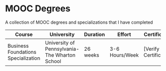# MOOC Degrees 
A collection of MOOC degrees and specializations that I have completed 

| Course        | University    | Duration      | Effort        | Certificate   |
| ------------- | ------------- | ------------- | ------------- | ------------- |
| Business Foundations Specialization  | University of Pennsylvania-The Wharton School  | 26 weeks  | 3-6 Hours/Week  | [Verify Certificate]  |
